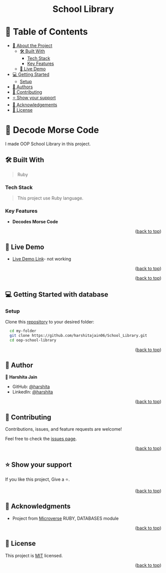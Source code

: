 <a name="readme-top"></a>
<div align="center">

  <h1><b>School Library</b></h1>
</div>

# 📗 Table of Contents

- [📖 About the Project](#about-project)
  - [🛠 Built With](#built-with)
    - [Tech Stack](#tech-stack)
    - [Key Features](#key-features)
  - [🚀 Live Demo](#live-demo)
- [💻 Getting Started](#getting-started)
  - [Setup](#setup)
- [👥 Authors](#authors)
- [🤝 Contributing](#contributing)
- [⭐️ Show your support](#support)
- [🙏 Acknowledgements](#acknowledgements)
- [📝 License](#license)

# 📖 Decode Morse Code <a name="about-project"></a>

I made OOP School Library in this project.

## 🛠 Built With <a name="built-with"></a>

>Ruby
### Tech Stack <a name="tech-stack"></a>

> This project use Ruby language.

### Key Features <a name="key-features"></a>
- **Decodes Morse Code**

<p align="right">(<a href="#readme-top">back to top</a>)</p>

## 🚀 Live Demo <a name="live-demo"></a>

- [Live Demo Link](#)- not working

<p align="right">(<a href="#readme-top">back to top</a>)</p>

<p align="right">(<a href="#readme-top">back to top</a>)</p>

## 💻 Getting Started with database <a name="getting-started"></a>

### Setup

Clone this [repository](https://github.com/harshitajain06/School_Library.git ) to your desired folder:

```sh
  cd my-folder
  git clone https://github.com/harshitajain06/School_Library.git 
  cd oop-school-library
```

<p align="right">(<a href="#readme-top">back to top</a>)</p>

## 👥 Author <a name="authors"></a>

👤 **Harshita Jain**

- GitHub: [@harshita](https://github.com/harshitajain06/)
- LinkedIn: [@harshita](https://www.linkedin.com/in/harshitajain06/)

<p align="right">(<a href="#readme-top">back to top</a>)</p>

## 🤝 Contributing <a name="contributing"></a>

Contributions, issues, and feature requests are welcome!

Feel free to check the [issues page](https://github.com/harshitajain06/oop-school-library/issues).

<p align="right">(<a href="#readme-top">back to top</a>)</p>

## ⭐️ Show your support <a name="support"></a>

If you like this project, Give a ⭐️.

<p align="right">(<a href="#readme-top">back to top</a>)</p>

## 🙏 Acknowledgments <a name="acknowledgements"></a>

- Project from [Microverse](https://www.microverse.org/?grsf=i6yi2m) RUBY, DATABASES module


<p align="right">(<a href="#readme-top">back to top</a>)</p>

<!-- LICENSE -->

## 📝 License <a name="license"></a>

This project is [MIT](./MIT.md) licensed.

<p align="right">(<a href="#readme-top">back to top</a>)</p>